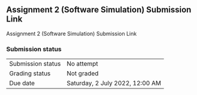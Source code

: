 <h2>Assignment 2 (Software Simulation) Submission Link </h2>Assignment 2 (Software Simulation) Submission Link <br />

<h3>Submission status</h3><table>
<tbody><tr>
<td>Submission status</td>
<td>No attempt</td>
</tr>
<tr>
<td>Grading status</td>
<td>Not graded</td>
</tr>
<tr>
<td>Due date</td>
<td>Saturday, 2 July 2022, 12:00 AM</td>
</tr>

</tbody>
</table>



